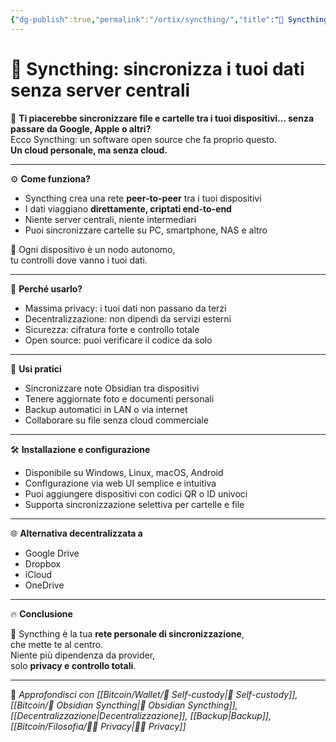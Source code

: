 ```yaml
---
{"dg-publish":true,"permalink":"/ortix/syncthing/","title":"🔄 Syncthing: sincronizza i tuoi dati senza server centrali","tags":["Syncthing","Privacy","Decentralizzazione","Backup","SelfCustody","OpenSource"]}
---
```



# 🔄 Syncthing: sincronizza i tuoi dati senza server centrali

📡 **Ti piacerebbe sincronizzare file e cartelle tra i tuoi dispositivi… senza passare da Google, Apple o altri?**  
Ecco Syncthing: un software open source che fa proprio questo.  
**Un cloud personale, ma senza cloud.**

---

⚙️ **Come funziona?**

- Syncthing crea una rete **peer-to-peer** tra i tuoi dispositivi  
- I dati viaggiano **direttamente, criptati end-to-end**  
- Niente server centrali, niente intermediari  
- Puoi sincronizzare cartelle su PC, smartphone, NAS e altro

🎯 Ogni dispositivo è un nodo autonomo,  
tu controlli dove vanno i tuoi dati.

---

🔐 **Perché usarlo?**

- Massima privacy: i tuoi dati non passano da terzi  
- Decentralizzazione: non dipendi da servizi esterni  
- Sicurezza: cifratura forte e controllo totale  
- Open source: puoi verificare il codice da solo

---

📂 **Usi pratici**

- Sincronizzare note Obsidian tra dispositivi  
- Tenere aggiornate foto e documenti personali  
- Backup automatici in LAN o via internet  
- Collaborare su file senza cloud commerciale

---

🛠️ **Installazione e configurazione**

- Disponibile su Windows, Linux, macOS, Android  
- Configurazione via web UI semplice e intuitiva  
- Puoi aggiungere dispositivi con codici QR o ID univoci  
- Supporta sincronizzazione selettiva per cartelle e file

---

🌐 **Alternativa decentralizzata a**

- Google Drive  
- Dropbox  
- iCloud  
- OneDrive

---

🔥 **Conclusione**

🔄 Syncthing è la tua **rete personale di sincronizzazione**,  
che mette te al centro.  
Niente più dipendenza da provider,  
solo **privacy e controllo totali**.

---

🔗 _Approfondisci con [[Bitcoin/Wallet/🔐 Self-custody\|🔐 Self-custody]], [[Bitcoin/🔄 Obsidian Syncthing\|🔄 Obsidian Syncthing]], [[Decentralizzazione\|Decentralizzazione]], [[Backup\|Backup]], [[Bitcoin/Filosofia/🕵️‍♂️ Privacy\|🕵️‍♂️ Privacy]]_